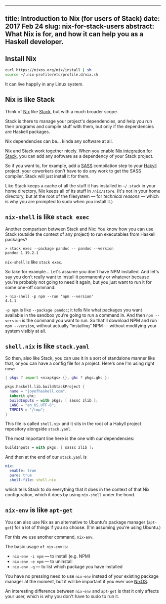 --------------------------------------------------------------------------------
title:    Introduction to Nix (for users of Stack)
date:     2017 Feb 24
slug:     nix-for-stack-users
abstract: What Nix is for, and how it can help you as a Haskell developer.
--------------------------------------------------------------------------------

## Install Nix

```bash
curl https://nixos.org/nix/install | sh
source ~/.nix-profile/etc/profile.d/nix.sh
```

It can live happily in any Linux system.

## Nix is like Stack

Think of [Nix][nix] like [Stack][stack], but with a much broader scope.

  [nix]: https://nixos.org/nix/
  [stack]: https://docs.haskellstack.org/en/stable/README/

Stack is there to manage your project's dependencies, and help you run their
programs and compile stuff with them, but only if the dependencies are Haskell
packages.

Nix dependencies can be... kinda any software at all.

Nix and Stack work together nicely. When you enable [Nix integration for
Stack][integration], you can add any software as a dependency of your Stack
project.

  [integration]: https://github.com/commercialhaskell/stack/blob/master/doc/nix_integration.md

So if you want to, for example, add a [SASS][sass] compilation step to your
[Hakyll][hakyll] project, your coworkers don't have to do any work to get the
SASS compiler. Stack will just install it for them.

  [sass]: http://sass-lang.com/
  [hakyll]: https://jaspervdj.be/hakyll/

Like Stack keeps a cache of all the stuff it has installed in `~/.stack` in your
home directory, Nix keeps all of its stuff in `/nix/store`. (It's not in your
home directory, but at the root of the filesystem — for *technical reasons* —
which is why you are prompted to sudo when you install it.)

## `nix-shell` is like `stack exec`

Another comparison between Stack and Nix: You know how you can use Stack
(outside the context of any project) to run executables from Haskell packages?

```
> stack exec --package pandoc -- pandoc --version
pandoc 1.19.2.1
```

`nix-shell` is like `stack exec`.

So take for example... Let's assume you don't have NPM installed. And let's say
you don't really want to install it permanently or whatever because you're
probably not going to need it again, but you just want to run it for some
one-off command.

```
> nix-shell -p npm --run 'npm --version'
4.1.1
```

`-p npm` is like `--package pandoc`; it tells Nix what packages you want
available in the sandbox you're going to run a command in. And then `npm
--version` is the command you want to run. So that'll download NPM and run `npm
--version`, without actually “installing” NPM — without modifying your system
visibly at all.

## `shell.nix` is like `stack.yaml`

So then, also like Stack, you can use it in a sort of standalone manner like
that, or you can have a config file for a project. Here's one I'm using right
now:

```nix
{ pkgs ? import <nixpkgs> {}, ghc ? pkgs.ghc }:

pkgs.haskell.lib.buildStackProject {
  name = "joyofhaskell.com";
  inherit ghc;
  buildInputs = with pkgs; [ sassc zlib ];
  LANG = "en_US.UTF-8";
  TMPDIR = "/tmp";
}
```

This file is called `shell.nix` and it sits in the root of a Hakyll project
repository alongside `stack.yaml`.

The most important line here is the one with our dependencies:

```nix
buildInputs = with pkgs; [ sassc zlib ];
```

And then at the end of our `stack.yaml` is

```yaml
nix:
  enable: true
  pure: true
  shell-file: shell.nix
```

which tells Stack to do everything that it does in the context of that Nix
configuration, which it does by using `nix-shell` under the hood.

## `nix-env` is like `apt-get`

You can also use Nix as an alternative to Ubuntu's package manager (`apt-get`)
for a lot of things if you so choose. (I'm assuming you're using Ubuntu.)

For this we use another command, `nix-env`.

The basic usage `of nix-env` is:

* `nix-env -i npm` — to install (e.g. NPM)
* `nix-env -e npm` — to uninstall
* `nix-env -q` — to list which package you have installed

You have no pressing need to use `nix-env` instead of your existing package
manager at the moment, but it will be important if you ever use [NixOS][nixos].

  [nixos]: https://nixos.org/

An interesting difference between `nix-env` and `apt-get` is that it only
affects your user, which is why you don't have to sudo to run it.
